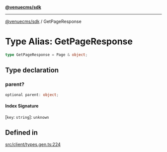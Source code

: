 [**@venuecms/sdk**](../README.md)

***

[@venuecms/sdk](../README.md) / GetPageResponse

# Type Alias: GetPageResponse

```ts
type GetPageResponse = Page & object;
```

## Type declaration

### parent?

```ts
optional parent: object;
```

#### Index Signature

 \[`key`: `string`\]: `unknown`

## Defined in

[src/client/types.gen.ts:224](https://github.com/venuecms/sdk/blob/823b04c9ee84b4d1baaafd2d6fb4c862f759e4e8/src/client/types.gen.ts#L224)
